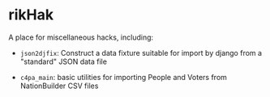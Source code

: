# rikHak
A place for miscellaneous hacks, including:

* `json2djfix`: Construct a data fixture suitable for import by django from a "standard" JSON data file

* `c4pa_main`: basic utilities for importing People and Voters from NationBuilder CSV files

